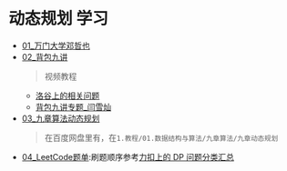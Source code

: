 # 动态规划 学习

+ [01_万门大学邓哲也](https://b23.tv/eZ9JeL)
+ [02_背包九讲](https://github.com/tianyicui/pack)
  > 视频教程
  + [洛谷上的相关问题](https://www.bilibili.com/video/BV1n741157pW)
  + [背包九讲专题_闫雪灿](https://www.bilibili.com/video/BV1qt411Z7nE)
+ [03_九章算法动态规划](https://www.jiuzhang.com/course/36/)
  > 在百度网盘里有，在`1.教程/01.数据结构与算法/九章算法/九章动态规划`
+ [04_LeetCode题单](https://leetcode-cn.com/tag/dynamic-programming/):刷题顺序参考[力扣上的 DP 问题分类汇总](https://leetcode-cn.com/circle/article/NfHhXD/)